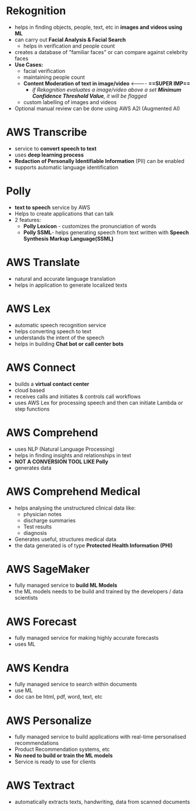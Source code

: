 # Rekognition

- helps in finding objects, people, text, etc in **images and videos using ML**
- can carry out **Facial Analysis & Facial Search**
	- helps in verification and people count
- creates a database of "familiar faces" or can compare against celebrity faces
- **Use Cases:**
	- facial verification
	- maintaining people count
	- **Content Moderation of text in image/video** <---- **==SUPER IMP==**
		- *if Rekognition evaluates a image/video above a set **Minimum Confidence Threshold Value**, it will be flagged*
	- custom labelling of images and videos
- Optional manual review can be done using AWS A2I (Augmented AI)


# AWS Transcribe

- service to **convert speech to text**
- uses **deep learning process**
- **Redaction of Personally Identifiable Information** (PII) can be enabled
- supports automatic language identification


# Polly

- **text to speech** service by AWS
- Helps to create applications that can talk
- 2 features:
	- **Polly Lexicon** - customizes the pronunciation of words
	- **Polly SSML**- helps generating speech from text written with **Speech Synthesis Markup Language(SSML)**




# AWS Translate

- natural and accurate language translation
- helps in application to generate localized texts


# AWS Lex

- automatic speech recognition service
- helps converting speech to text
- understands the intent of the speech 
- helps in building **Chat bot or call center bots**


# AWS Connect

- builds a **virtual contact center**
- cloud based
- receives calls and initiates & controls call workflows
- uses AWS Lex for processing speech and then can initiate Lambda or step functions

# AWS Comprehend

- uses NLP (Natural Language Processing)
- helps in finding insights and relationships in text
- **NOT A CONVERSION TOOL LIKE Polly**
- generates data 


# AWS Comprehend Medical

- helps analysing the unstructured clinical data like:
	- physician notes
	- discharge summaries
	- Test results
	- diagnosis
- Generates useful, structures medical data
- the data generated is of type **Protected Health Information (PHI)**



# AWS SageMaker

- fully managed service to **build ML Models**
- the ML models needs to be build and trained by the developers / data scientists


# AWS Forecast

- fully managed service for making highly accurate forecasts
- uses ML 

# AWS Kendra

- fully managed service to search within documents
- use ML
- doc can be html, pdf, word, text, etc

# AWS Personalize

- fully managed service to build applications with real-time personalised recommendations
- Product Recommendation systems, etc
- **No need to build or train the ML models**
- Service is ready to use for clients


# AWS Textract

- automatically extracts texts, handwriting, data from scanned documents